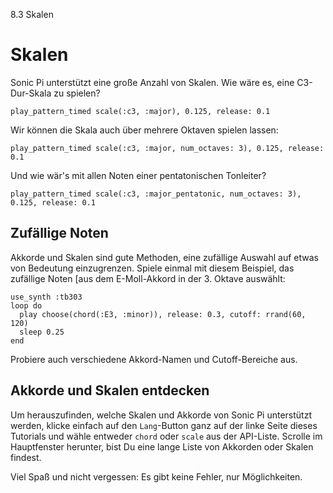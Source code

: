8.3 Skalen

# Skalen

Sonic Pi unterstützt eine große Anzahl von Skalen. Wie wäre es, eine 
C3-Dur-Skala zu spielen?

```
play_pattern_timed scale(:c3, :major), 0.125, release: 0.1
```

Wir können die Skala auch über mehrere Oktaven spielen lassen:

```
play_pattern_timed scale(:c3, :major, num_octaves: 3), 0.125, release: 0.1
```

Und wie wär's mit allen Noten einer pentatonischen Tonleiter?

```
play_pattern_timed scale(:c3, :major_pentatonic, num_octaves: 3), 0.125, release: 0.1
```

## Zufällige Noten

Akkorde und Skalen sind gute Methoden, eine zufällige Auswahl auf etwas 
von Bedeutung einzugrenzen. Spiele einmal mit diesem Beispiel, das 
zufällige Noten [aus dem E-Moll-Akkord in der 3. Oktave auswählt:

```
use_synth :tb303
loop do
  play choose(chord(:E3, :minor)), release: 0.3, cutoff: rrand(60, 120)
  sleep 0.25
end
```

Probiere auch verschiedene Akkord-Namen und Cutoff-Bereiche aus.

## Akkorde und Skalen entdecken

Um herauszufinden, welche Skalen und Akkorde von Sonic Pi unterstützt 
werden, klicke einfach auf den `Lang`-Button ganz auf der linke Seite 
dieses Tutorials und wähle entweder `chord` oder `scale` aus der 
API-Liste. Scrolle im Hauptfenster herunter, bist Du eine lange Liste 
von Akkorden oder Skalen findest.

Viel Spaß und nicht vergessen: Es gibt keine Fehler, nur Möglichkeiten.
